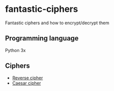 # fantastic-ciphers
Fantastic ciphers and how to encrypt/decrypt them


## Programming language
Python 3x


## Ciphers
* [Reverse cipher](https://github.com/GitGotGuts/fantastic-ciphers/tree/master/reverse-cipher)
* [Caesar cipher](https://github.com/GitGotGuts/fantastic-ciphers/tree/master/caesar-cipher)
